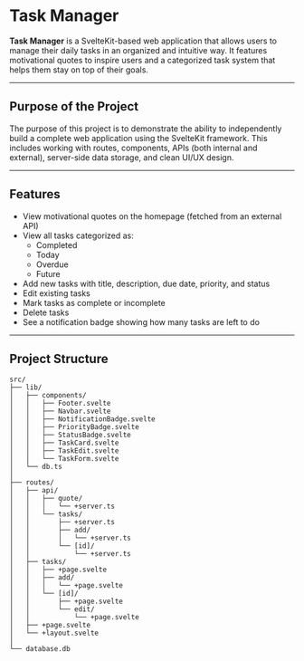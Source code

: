 # Task Manager

**Task Manager** is a SvelteKit-based web application that allows users to manage their daily tasks in an organized and intuitive way. It features motivational quotes to inspire users and a categorized task system that helps them stay on top of their goals.

---

## Purpose of the Project

The purpose of this project is to demonstrate the ability to independently build a complete web application using the SvelteKit framework. This includes working with routes, components, APIs (both internal and external), server-side data storage, and clean UI/UX design.

---

## Features

- View motivational quotes on the homepage (fetched from an external API)
- View all tasks categorized as:
  - Completed
  - Today
  - Overdue
  - Future
- Add new tasks with title, description, due date, priority, and status
- Edit existing tasks
- Mark tasks as complete or incomplete
- Delete tasks
- See a notification badge showing how many tasks are left to do

---

## Project Structure

```text
src/
├── lib/
│   ├── components/
│   │   ├── Footer.svelte
│   │   ├── Navbar.svelte
│   │   ├── NotificationBadge.svelte
│   │   ├── PriorityBadge.svelte
│   │   ├── StatusBadge.svelte
│   │   ├── TaskCard.svelte
│   │   ├── TaskEdit.svelte
│   │   └── TaskForm.svelte
│   └── db.ts
│
├── routes/
│   ├── api/
│   │   ├── quote/
│   │   │   └── +server.ts
│   │   └── tasks/
│   │       ├── +server.ts
│   │       ├── add/
│   │       │   └── +server.ts
│   │       └── [id]/
│   │           └── +server.ts
│   ├── tasks/
│   │   ├── +page.svelte
│   │   ├── add/
│   │   │   └── +page.svelte
│   │   └── [id]/
│   │       ├── +page.svelte
│   │       └── edit/
│   │           └── +page.svelte
│   ├── +page.svelte
│   └── +layout.svelte
│
└── database.db
